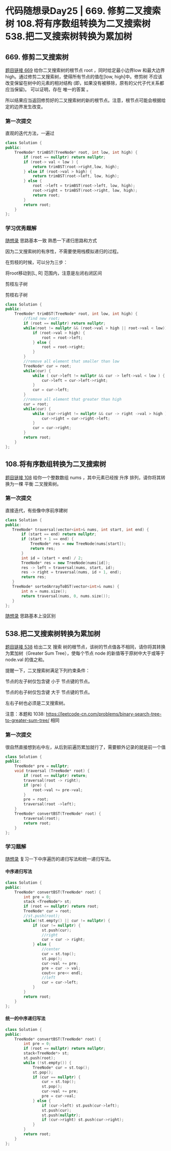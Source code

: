 # 代码随想录Day25 | 669. 修剪二叉搜索树  108.将有序数组转换为二叉搜索树 538.把二叉搜索树转换为累加树 

##  669. 修剪二叉搜索树

[题目链接 669](https://leetcode.cn/problems/trim-a-binary-search-tree/) 给你二叉搜索树的根节点 root ，同时给定最小边界low 和最大边界 high。通过修剪二叉搜索树，使得所有节点的值在[low, high]中。修剪树 不应该 改变保留在树中的元素的相对结构 (即，如果没有被移除，原有的父代子代关系都应当保留)。 可以证明，存在 唯一的答案 。

所以结果应当返回修剪好的二叉搜索树的新的根节点。注意，根节点可能会根据给定的边界发生改变。

### 第一次提交
直观的迭代方法，一遍过
```cpp
class Solution {
public:
    TreeNode* trimBST(TreeNode* root, int low, int high) {
        if (root == nullptr) return nullptr;
        if (root-> val < low ) {
            return trimBST(root->right,low, high);
        } else if (root->val > high) {
            return trimBST(root->left, low, high);
        } else {
            root ->left = trimBST(root->left, low, high);
            root->right = trimBST(root->right, low, high);
            return root;
        }
        return root;        
    }
};
```
### 学习优秀题解
[随想录](https://programmercarl.com/0669.%E4%BF%AE%E5%89%AA%E4%BA%8C%E5%8F%89%E6%90%9C%E7%B4%A2%E6%A0%91.html#%E6%80%9D%E8%B7%AF) 思路基本一致
熟悉一下递归思路和方式

因为二叉搜索树的有序性，不需要使用栈模拟递归的过程。

在剪枝的时候，可以分为三步：

将root移动到[L, R] 范围内，注意是左闭右闭区间

剪枝左子树

剪枝右子树

```cpp
class Solution {
public:
    TreeNode* trimBST(TreeNode* root, int low, int high) {
        //find new root;
        if (root == nullptr) return nullptr;
        while(root != nullptr && (root->val > high || root->val < low)) {
            if (root->val > high) {
                root = root->left;
            } else {
                root = root->right;
            }
        }
        //remove all element that smaller than low
        TreeNode* cur = root;
        while(cur) {
            while ( cur->left != nullptr && cur -> left->val < low ) {
                cur->left = cur->left->right;
            }
            cur = cur->left;
        }    
        //remove all element that greater than high
        cur = root;
        while(cur) {
            while (cur->right != nullptr && cur -> right ->val > high ) {
                cur->right = cur->right->left;
            }
            cur = cur->right;
        }
        return root;
    }
};
```
##  108.将有序数组转换为二叉搜索树

[题目链接 108](https://leetcode.cn/problems/convert-sorted-array-to-binary-search-tree/description/)
给你一个整数数组 nums ，其中元素已经按 升序 排列，请你将其转换为一棵 
平衡
 二叉搜索树。

 ### 第一次提交
 直接迭代，有些像中序前序建树

 ```cpp
 class Solution {
public:
    TreeNode* traversal(vector<int>& nums, int start, int end) {
        if (start == end) return nullptr;
        if (start + 1 == end) {
            TreeNode* res = new TreeNode(nums[start]);
            return res;
        }
        int id = (start + end) / 2;
        TreeNode* res = new TreeNode(nums[id]);
        res -> left = traversal(nums, start, id);
        res -> right = traversal(nums, id + 1, end);
        return res;
    }
    TreeNode* sortedArrayToBST(vector<int>& nums) {
        int n = nums.size();
        return traversal(nums, 0, nums.size());
    }
};
```
[随想录](https://programmercarl.com/0108.%E5%B0%86%E6%9C%89%E5%BA%8F%E6%95%B0%E7%BB%84%E8%BD%AC%E6%8D%A2%E4%B8%BA%E4%BA%8C%E5%8F%89%E6%90%9C%E7%B4%A2%E6%A0%91.html#%E6%80%9D%E8%B7%AF) 思路基本上没区别

## 538.把二叉搜索树转换为累加树 

[题目链接 538](https://leetcode.cn/problems/convert-bst-to-greater-tree/description/)
给出二叉 搜索 树的根节点，该树的节点值各不相同，请你将其转换为累加树（Greater Sum Tree），使每个节点 node 的新值等于原树中大于或等于 node.val 的值之和。

提醒一下，二叉搜索树满足下列约束条件：

节点的左子树仅包含键 小于 节点键的节点。

节点的右子树仅包含键 大于 节点键的节点。

左右子树也必须是二叉搜索树。

注意：本题和 1038: https://leetcode-cn.com/problems/binary-search-tree-to-greater-sum-tree/ 相同

### 第一次提交
很自然直接想到右中左，从后到前遍历累加就行了，需要额外记录的就是前一个值
```cpp
class Solution {
public:
    TreeNode* pre = nullptr;
    void traversal (TreeNode* root) {
        if (root == nullptr) return;
        traversal(root -> right);
        if (pre) {
            root->val += pre->val;
        }
        pre = root;
        traversal(root ->left);
    }
    TreeNode* convertBST(TreeNode* root) {
        traversal(root);
        return root;
    }
};
```
### 学习题解
[随想录](https://programmercarl.com/0538.%E6%8A%8A%E4%BA%8C%E5%8F%89%E6%90%9C%E7%B4%A2%E6%A0%91%E8%BD%AC%E6%8D%A2%E4%B8%BA%E7%B4%AF%E5%8A%A0%E6%A0%91.html#%E6%80%9D%E8%B7%AF)
复习一下中序遍历的递归写法和统一递归写法。

#### 中序递归写法
```cpp
class Solution {
public:
    TreeNode* convertBST(TreeNode* root) {
        int pre = 0;
        stack <TreeNode*> st;
        if (root == nullptr) return root;
        TreeNode* cur = root;
        //st.push(root);
        while(!st.empty() || cur != nullptr) {
            if (cur != nullptr) {
                st.push(cur);
                //right                
                cur = cur -> right;
            } else {
                //center
                cur = st.top();
                st.pop();   
                cur->val += pre;
                pre = cur -> val;
                cout<< pre<< endl;
                //left
                cur = cur->left;
            }
        }
        return root;
    }
};
```

#### 统一的中序递归写法

```cpp
class Solution {
public:
    TreeNode* convertBST(TreeNode* root) {
        int pre = 0;
        if (root == nullptr) return nullptr;
        stack<TreeNode*> st;
        st.push(root);
        while (!st.empty()) {
            TreeNode* cur = st.top();
            st.pop();
            if (cur == nullptr) {
                cur = st.top();
                st.pop();
                cur->val += pre;
                pre = cur->val;
            } else {
                if (cur->left) st.push(cur->left);
                st.push(cur);
                st.push(nullptr);
                if (cur->right) st.push(cur->right);
            }
        }
        return root;
    }
};
```